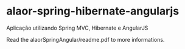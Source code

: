 # alaor-spring-hibernate-angularjs
Aplicação utilizando Spring MVC, Hibernate e AngularJS

Read the alaorSpringAngular/readme.pdf to more informations.
